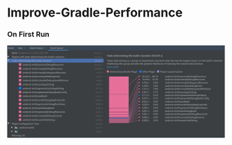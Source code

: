 # Improve-Gradle-Performance

### On First Run
![First Build Time taken](screenshots/1.First-Build-Run.jpg)